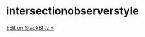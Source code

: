 # intersectionobserverstyle

[Edit on StackBlitz ⚡️](https://stackblitz.com/edit/intersectionobserverstyle)